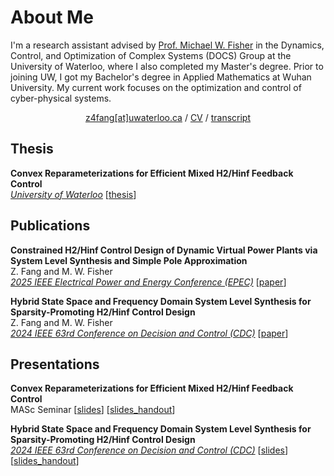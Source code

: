 # About Me
I'm a research assistant advised by <a href="https://michaelwfisher.github.io/">Prof. Michael W. Fisher</a> in the Dynamics, Control, and Optimization 
of Complex Systems (DOCS) Group at the University of Waterloo, where I also completed my Master's degree. 
Prior to joining UW, I got my Bachelor's degree in Applied Mathematics at Wuhan University. 
My current work focuses on the optimization and control of cyber-physical systems.

<div align="center">
<a href="mailto:z4fang@uwaterloo.ca">z4fang[at]uwaterloo.ca</a> / <a href="https://JohnFangZ.github.io/file/ZF_CV.pdf">CV</a> / <a href="https://JohnFangZ.github.io/file/transcript_uw.pdf">transcript</a>
</div>

## Thesis
<b>Convex Reparameterizations for Efficient Mixed H2/Hinf Feedback Control</b><br>
<a href="https://uwspace.uwaterloo.ca/items/3c7da7ae-682e-401d-9b15-611136405fd4"><i>University of Waterloo</i></a> [<a href="https://JohnFangZ.github.io/file/ZF_Thesis.pdf">thesis</a>]

## Publications
<b>Constrained H2/Hinf Control Design of Dynamic Virtual Power Plants via System Level Synthesis and Simple Pole Approximation</b><br>
Z. Fang and M. W. Fisher<br>
<a href="https://epec2025.ieee.ca/"><i>2025 IEEE Electrical Power and Energy Conference (EPEC)</i></a> [<a href="https://JohnFangZ.github.io/file/25EPEC.pdf">paper</a>]

<b>Hybrid State Space and Frequency Domain System Level Synthesis for Sparsity-Promoting H2/Hinf Control Design</b><br>
Z. Fang and M. W. Fisher<br>
<a href="https://cdc2024.ieeecss.org/"><i>2024 IEEE 63rd Conference on Decision and Control (CDC)</i></a> [<a href="https://JohnFangZ.github.io/file/24CDC.pdf">paper</a>]

## Presentations
<b>Convex Reparameterizations for Efficient Mixed H2/Hinf Feedback Control</b><br>
MASc Seminar
[<a href="https://JohnFangZ.github.io/file/MASc_Seminar.pdf">slides</a>] [<a href="https://JohnFangZ.github.io/file/MASc_Seminar_Handout.pdf">slides_handout</a>]

<b>Hybrid State Space and Frequency Domain System Level Synthesis for Sparsity-Promoting H2/Hinf Control Design</b><br>
<a href="https://cdc2024.ieeecss.org/"><i>2024 IEEE 63rd Conference on Decision and Control (CDC)</i></a> [<a href="https://JohnFangZ.github.io/file/24CDC_Slides.pdf">slides</a>] 
[<a href="https://JohnFangZ.github.io/file/24CDC_Slides_Handout.pdf">slides_handout</a>]

<!--
## Build
```bash
yarn run build
```
Static website will be generated at `profile/public`.

-->
